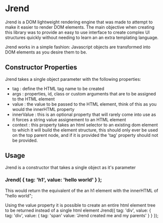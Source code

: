 # Jrend
Jrend is a DOM lightweight rendering engine that was made to attempt to make it easier to render DOM elements. The main objective when creating this library was to provide an easy to use interface to create complex UI structures quickly without needing to learn an an extra templating language.

Jrend works in a simple fashion: Javascript objects are transformed into DOM elements as you desire them to be.

## Constructor Properties
Jrend takes a single object parameter with the following properties:
- tag : define the HTML tag name to be created
- args : properties, id, class or custom arguments that are to be assigned to the HTML element
- value : the value to be passed to the HTML element, think of this as you would the innerHTML property
- innerValue : this is an optional property that will rarely come into use as it forces a string value assignement to an HTML element
- context : this property takes an html selector to an existing dom element to which it will build the element structure, this should only ever be used on the top parent node, and if it is provided the 'tag' property should not be provided.

## Usage
Jrend is a constructor that takes a single object as it's parameter

### Jrend( { tag: 'h1', value: 'hello world' } );
This would return the equivalent of the an h1 element with the innerHTML of "hello world";

Using the value property it is possible to create an entire html element tree to be returned instead of a single html element
Jrend({
  tag: 'div',
  value: { 
    tag: 'div',
    value: {
      tag: 'span'
      value: 'Jrend created me and my parents'
      }
    }
  });
